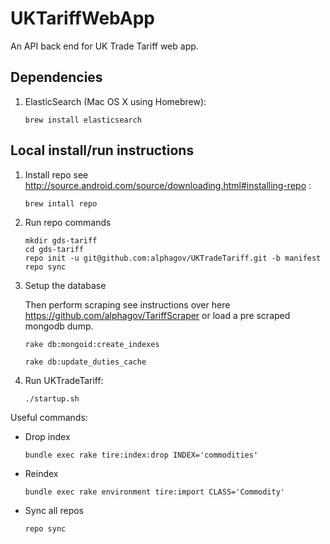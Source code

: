 # UKTariffWebApp

An API back end for UK Trade Tariff web app.

## Dependencies

1. ElasticSearch (Mac OS X using Homebrew):

    ```
    brew install elasticsearch
    ```

## Local install/run instructions

1. Install repo see http://source.android.com/source/downloading.html#installing-repo :

    ```
    brew intall repo
    ```

2. Run repo commands

    ```
    mkdir gds-tariff
    cd gds-tariff
    repo init -u git@github.com:alphagov/UKTradeTariff.git -b manifest
    repo sync
    ```

3. Setup the database

    Then perform scraping see instructions over here https://github.com/alphagov/TariffScraper or load a pre scraped mongodb dump.

    ```
    rake db:mongoid:create_indexes

    rake db:update_duties_cache
    ````

4. Run UKTradeTariff:

    ```
    ./startup.sh
    ```

Useful commands:

* Drop index

    ```
    bundle exec rake tire:index:drop INDEX='commodities'
    ```

* Reindex

    ```
    bundle exec rake environment tire:import CLASS='Commodity'
    ```

* Sync all repos

    ```
    repo sync
    ```
